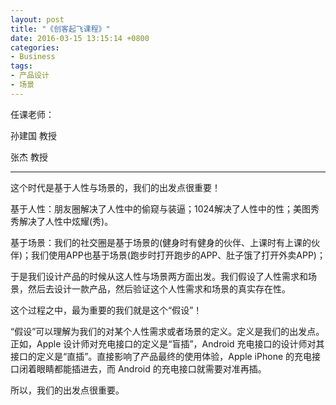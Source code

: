 ```yaml
---
layout: post
title: "《创客起飞课程》"
date: 2016-03-15 13:15:14 +0800
categories:
- Business
tags: 
- 产品设计
- 场景
---
```


任课老师：

孙建国 教授

张杰 教授

----

这个时代是基于人性与场景的，我们的出发点很重要！

基于人性：朋友圈解决了人性中的偷窥与装逼；1024解决了人性中的性；美图秀秀解决了人性中炫耀(秀)。

基于场景：我们的社交圈是基于场景的(健身时有健身的伙伴、上课时有上课的伙伴)；我们使用APP也基于场景(跑步时打开跑步的APP、肚子饿了打开外卖APP)；

于是我们设计产品的时候从这人性与场景两方面出发。我们假设了人性需求和场景，然后去设计一款产品，然后验证这个人性需求和场景的真实存在性。

这个过程之中，最为重要的我们就是这个“假设”！

“假设”可以理解为我们的对某个人性需求或者场景的定义。定义是我们的出发点。正如，Apple 设计师对充电接口的定义是“盲插”，Android 充电接口的设计师对其接口的定义是“直插”。直接影响了产品最终的使用体验，Apple iPhone 的充电接口闭着眼睛都能插进去，而 Android 的充电接口就需要对准再插。

所以，我们的出发点很重要。

